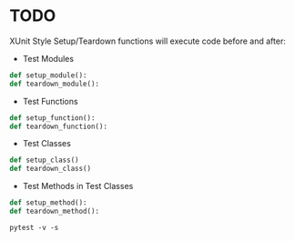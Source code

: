 # TODO

XUnit Style Setup/Teardown functions will execute code before and after:

- Test Modules

```py
def setup_module():
def teardown_module():
```
- Test Functions

```py
def setup_function():
def teardown_function():
```
- Test Classes

```py
def setup_class()
def teardown_class()
```

- Test Methods in Test Classes

```py
def setup_method():
def teardown_method():
```

```
pytest -v -s
```